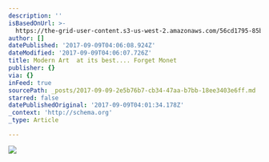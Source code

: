 ```yaml
---
description: ''
isBasedOnUrl: >-
  https://the-grid-user-content.s3-us-west-2.amazonaws.com/56cd1795-85bf-4594-96d1-f160430f2c15.jpg
author: []
datePublished: '2017-09-09T04:06:08.924Z'
dateModified: '2017-09-09T04:06:07.726Z'
title: Modern Art  at its best.... Forget Monet
publisher: {}
via: {}
inFeed: true
sourcePath: _posts/2017-09-09-2e5b76b7-cb34-47aa-b7bb-18ee3403e6ff.md
starred: false
datePublishedOriginal: '2017-09-09T04:01:34.178Z'
_context: 'http://schema.org'
_type: Article

---
```

![](https://the-grid-user-content.s3-us-west-2.amazonaws.com/56cd1795-85bf-4594-96d1-f160430f2c15.jpg)